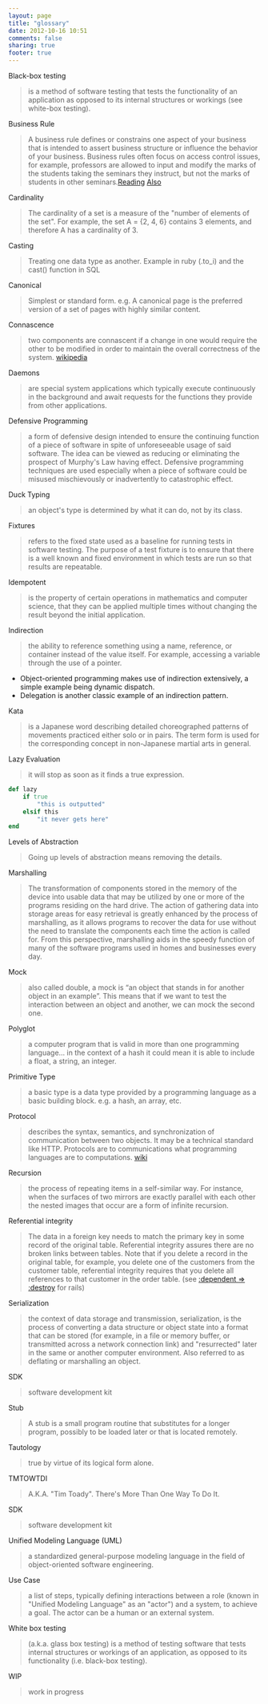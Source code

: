 ```yaml
---
layout: page
title: "glossary"
date: 2012-10-16 10:51
comments: false
sharing: true
footer: true
---
```


Black-box testing
>is a method of software testing that tests the functionality of an application as opposed to its internal structures or workings (see white-box testing).

Business Rule
>A business rule defines or constrains one aspect of your business that is intended to assert business structure or influence the behavior of your business.  Business rules often focus on access control issues, for example, professors are allowed to input and modify the marks of the students taking the seminars they instruct, but not the marks of students in other seminars.[Reading](http://www.agilemodeling.com/artifacts/businessRule.htm)
[Also](http://www.businessrulesgroup.org/first_paper/br01c1.htm) 

Cardinality
>The cardinality of a set is a measure of the "number of elements of the set". For example, the set A = {2, 4, 6} contains 3 elements, and therefore A has a cardinality of 3.

Casting
>Treating one data type as another. Example in ruby (.to_i) and the cast() function in SQL

Canonical
>Simplest or standard form. e.g. A canonical page is the preferred version of a set of pages with highly similar content.

Connascence
>two components are connascent if a change in one would require the other to be modified in order to maintain the overall correctness of the system. [wikipedia](http://en.wikipedia.org/wiki/Connascence_(computer_programming))

Daemons
>are special system applications which typically execute continuously in the background and await requests for the functions they provide from other applications. 

Defensive Programming
>a form of defensive design intended to ensure the continuing function of a piece of software in spite of unforeseeable usage of said software. The idea can be viewed as reducing or eliminating the prospect of Murphy's Law having effect. Defensive programming techniques are used especially when a piece of software could be misused mischievously or inadvertently to catastrophic effect.

Duck Typing
>an object's type is determined by what it can do, not by its class.

Fixtures
>refers to the fixed state used as a baseline for running tests in software testing. The purpose of a test fixture is to ensure that there is a well known and fixed environment in which tests are run so that results are repeatable.

Idempotent
>is the property of certain operations in mathematics and computer science, that they can be applied multiple times without changing the result beyond the initial application.

Indirection
>the ability to reference something using a name, reference, or container instead of the value itself. For example, accessing a variable through the use of a pointer.
  - Object-oriented programming makes use of indirection extensively, a simple example being dynamic dispatch.
  - Delegation is another classic example of an indirection pattern.

Kata
>is a Japanese word describing detailed choreographed patterns of movements practiced either solo or in pairs. The term form is used for the corresponding concept in non-Japanese martial arts in general.

Lazy Evaluation
>it will stop as soon as it finds a true expression.
```ruby Lazy Evaluation
def lazy
	if true
		"this is outputted"
	elsif this
		"it never gets here"
end
```

Levels of Abstraction
>Going up levels of abstraction means removing the details.

Marshalling
>The transformation of components stored in the memory of the device into usable data that may be utilized by one or more of the programs residing on the hard drive. The action of gathering data into storage areas for easy retrieval is greatly enhanced by the process of marshalling, as it allows programs to recover the data for use without the need to translate the components each time the action is called for. From this perspective, marshalling aids in the speedy function of many of the software programs used in homes and businesses every day.

Mock
>also called double, a mock is “an object that stands in for another object in an example”. This means that if we want to test the interaction between an object and another, we can mock the second one.

Polyglot
>a computer program that is valid in more than one programming language... in the context of a hash it could mean it is able to include a float, a string, an integer.

Primitive Type
>a basic type is a data type provided by a programming language as a basic building block. e.g. a hash, an array, etc.

Protocol
>describes the syntax, semantics, and synchronization of communication between two objects. It may be a technical standard like HTTP. Protocols are to communications what programming languages are to computations. [wiki](http://en.wikipedia.org/wiki/Communications_protocol)

Recursion
>the process of repeating items in a self-similar way. For instance, when the surfaces of two mirrors are exactly parallel with each other the nested images that occur are a form of infinite recursion.

Referential integrity
>The data in a foreign key needs to match the primary key in some record of the original table. Referential integrity assures there are no broken links between tables. Note that if you delete a record in the original table, for example, you delete one of the customers from the customer table, referential integrity requires that you delete all references to that customer in the order table. (see [:dependent => :destroy](http://api.rubyonrails.org/classes/ActiveRecord/Associations/ClassMethods.html) for rails)

Serialization
>the context of data storage and transmission, serialization, is the process of converting a data structure or object state into a format that can be stored (for example, in a file or memory buffer, or transmitted across a network connection link) and "resurrected" later in the same or another computer environment. Also referred to as deflating or marshalling an object.

SDK
>software development kit

Stub
>A stub is a small program routine that substitutes for a longer program, possibly to be loaded later or that is located remotely. 

Tautology
>true by virtue of its logical form alone.

TMTOWTDI
>A.K.A. "Tim Toady". There's More Than One Way To Do It.

SDK
>software development kit

Unified Modeling Language (UML)
>a standardized general-purpose modeling language in the field of object-oriented software engineering. 

Use Case 
> a list of steps, typically defining interactions between a role (known in "Unified Modeling Language" as an "actor") and a system, to achieve a goal. The actor can be a human or an external system.

White box testing
>(a.k.a. glass box testing) is a method of testing software that tests internal structures or workings of an application, as opposed to its functionality (i.e. black-box testing).

WIP
>work in progress